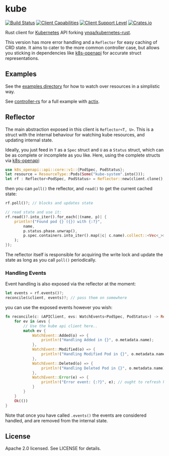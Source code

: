 # kube
[![Build Status](https://travis-ci.org/clux/kube-rs.svg?branch=master)](https://travis-ci.org/clux/kube-rs)
[![Client Capabilities](https://img.shields.io/badge/Kubernetes%20client-Silver-blue.svg?style=plastic&colorB=C0C0C0&colorA=306CE8)](http://bit.ly/kubernetes-client-capabilities-badge)
[![Client Support Level](https://img.shields.io/badge/kubernetes%20client-alpha-green.svg?style=plastic&colorA=306CE8)](http://bit.ly/kubernetes-client-support-badge)
[![Crates.io](https://img.shields.io/crates/v/kube.svg)](https://crates.io/crates/kube)

Rust client for [Kubernetes](http://kubernetes.io) API forking [ynqa/kubernetes-rust](https://github.com/ynqa/kubernetes-rust).

This version has more error handling and a `Reflector` for easy caching of CRD state. It aims to cater to the more common controller case, but allows you sticking in dependencies like [k8s-openapi](https://github.com/Arnavion/k8s-openapi) for accurate struct representations.

## Examples
See the [examples directory](./examples) for how to watch over resources in a simplistic way.

See [controller-rs](https://github.com/clux/controller-rs) for a full example with [actix](https://actix.rs/).

## Reflector
The main abstraction exposed in this client is `Reflector<T, U>`. This is a struct with the internal behaviour for watching kube resources, and updating internal state.

Ideally, you just feed in `T` as a `Spec` struct and `U` as a `Status` struct, which can be as complete or incomplete as you like. Here, using the complete structs via [k8s-openapi](https://docs.rs/k8s-openapi/0.4.0/k8s_openapi/api/core/v1/struct.PodSpec.html):

```rust
use k8s_openapi::api::core::v1::{PodSpec, PodStatus};
let resource = ResourceType::Pods(Some("kube-system".into()));
let rf : Reflector<PodSpec, PodStatus> = Reflector::new(client.clone(), resource.into())?;
```

then you can `poll()` the reflector, and `read()` to get the current cached state:

```rust
rf.poll()?; // blocks and updates state

// read state and use it:
rf.read()?.into_iter().for_each(|(name, p)| {
    println!("Found pod {} ({}) with {:?}",
        name,
        p.status.phase.unwrap(),
        p.spec.containers.into_iter().map(|c| c.name).collect::<Vec<_>>(),
    );
});
```

The reflector itself is responsible for acquiring the write lock and update the state as long as you call `poll()` periodically.

### Handling Events
Event handling is also exposed via the reflector at the moment:

```rust
let events = rf.events()?;
reconcile(&client, events)?; // pass them on somewhere
```

you can use the exposed events however you wish:

```rust
fn reconcile(c: &APIClient, evs: WatchEvents<PodSpec, PodStatus>) -> Result<(), failure::Error> {
    for ev in &evs {
        // Use the kube api client here..
        match ev {
            WatchEvent::Added(o) => {
                println!("Handling Added in {}", o.metadata.name);
            },
            WatchEvent::Modified(o) => {
                println!("Handling Modified Pod in {}", o.metadata.name);
            },
            WatchEvent::Deleted(o) => {
                println!("Handling Deleted Pod in {}", o.metadata.name);
            },
            WatchEvent::Error(e) => {
                println!("Error event: {:?}", e); // ought to refresh here
            }
        }
    }
    Ok(())
}
```

Note that once you have called `.events()` the events are considered handled, and are removed from the internal state.

## License
Apache 2.0 licensed. See LICENSE for details.
